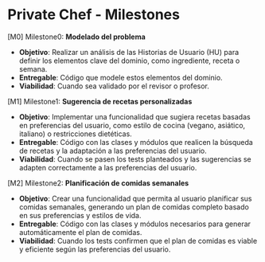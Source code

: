# Private Chef - Milestones

[M0] Milestone0: **Modelado del problema**

+ **Objetivo**: Realizar un análisis de las Historias de Usuario (HU) para definir los elementos clave del dominio, como ingrediente, receta o semana.
+ **Entregable**: Código que modele estos elementos del dominio.
+ **Viabilidad**: Cuando sea validado por el revisor o profesor.

[M1] Milestone1: **Sugerencia de recetas personalizadas**

+ **Objetivo**: Implementar una funcionalidad que sugiera recetas basadas en preferencias del usuario, como estilo de cocina (vegano, asiático, italiano) o restricciones dietéticas.
+ **Entregable**: Código con las clases y módulos que realicen la búsqueda de recetas y la adaptación a las preferencias del usuario.
+ **Viabilidad**: Cuando se pasen los tests planteados y las sugerencias se adapten correctamente a las preferencias del usuario.

[M2] Milestone2: **Planificación de comidas semanales**

+ **Objetivo**: Crear una funcionalidad que permita al usuario planificar sus comidas semanales, generando un plan de comidas completo basado en sus preferencias y estilos de vida.
+ **Entregable**: Código con las clases y módulos necesarios para generar automáticamente el plan de comidas.
+ **Viabilidad**: Cuando los tests confirmen que el plan de comidas es viable y eficiente según las preferencias del usuario.
